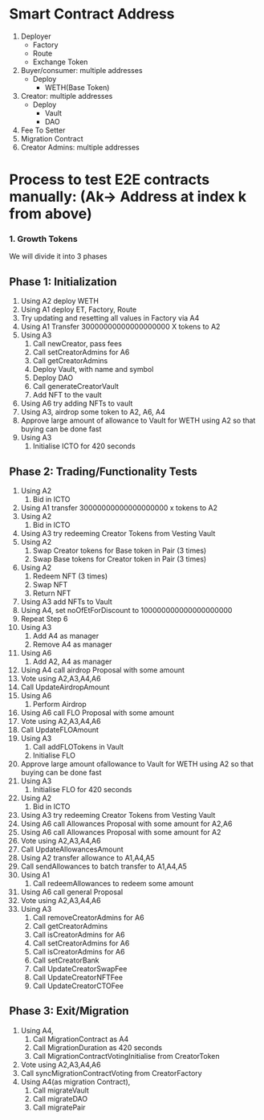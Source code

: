 # Smart Contract Address 

1. Deployer 
   - Factory 
   - Route 
   - Exchange Token 
2. Buyer/consumer: multiple addresses 
   - Deploy  
     - WETH(Base Token) 
3. Creator: multiple addresses 
   - Deploy 
     - Vault 
     - DAO 
4. Fee To Setter 
5. Migration Contract 
6. Creator Admins: multiple addresses 


# Process to test E2E contracts manually: (Ak-> Address at index k from above) 

### 1. Growth Tokens
We will divide it into 3 phases

## Phase 1: Initialization 
1. Using A2 deploy WETH 
2. Using A1 deploy ET, Factory, Route 
3. Try updating and resetting all values in Factory via A4 
4. Using A1 Transfer 30000000000000000000 X tokens to A2 
5. Using A3  
   1. Call newCreator, pass fees 
   2. Call setCreatorAdmins for A6 
   3. Call getCreatorAdmins 
   4. Deploy Vault, with name and symbol 
   5. Deploy DAO 
   6. Call generateCreatorVault 
   7. Add NFT to the vault  
6.  Using A6 try adding NFTs to vault 
7.  Using A3, airdrop some token to A2, A6, A4 
8.  Approve large amount of allowance to Vault for WETH using A2 so that buying can be done fast 
9.  Using A3 
    1.  Initialise ICTO for 420 seconds 


## Phase 2: Trading/Functionality Tests 
1. Using A2 
   1. Bid in ICTO 
2. Using A1 transfer 30000000000000000000 x tokens to A2 
3. Using A2 
   1. Bid in ICTO
4. Using A3 try redeeming Creator Tokens from Vesting Vault 
5. Using A2 
   1. Swap Creator tokens for Base token in Pair (3 times) 
   2. Swap Base tokens for Creator token in Pair (3 times) 
6.  Using A2  
    1.  Redeem NFT (3 times) 
    2.  Swap NFT 
    3.  Return NFT 
7.  Using A3 add NFTs to Vault 
8.  Using A4, set noOfEtForDiscount to 100000000000000000000  
9.  Repeat Step 6
10. Using A3  
    1.  Add A4 as manager 
    2.  Remove A4 as manager  
11. Using A6  
    1.  Add A2, A4 as manager 
12. Using A4 call airdrop Proposal with some amount 
13. Vote using A2,A3,A4,A6 
14. Call UpdateAirdropAmount 
15. Using A6 
    1.  Perform Airdrop 
16. Using A6 call FLO Proposal with some amount 
17. Vote using A2,A3,A4,A6 
18. Call UpdateFLOAmount 
19. Using A3  
    1.  Call addFLOTokens in Vault 
    2.  Initialise FLO 
20. Approve large amount ofallowance to Vault for WETH using A2 so that buying can be done fast 
21. Using A3 
    1.  Initialise FLO for 420 seconds 
22. Using A2 
    1.  Bid in ICTO 
23. Using A3 try redeeming Creator Tokens from Vesting Vault 
24. Using A6 call Allowances Proposal with some amount for A2,A6 
25. Using A6 call Allowances Proposal with some amount for A2 
26. Vote using A2,A3,A4,A6 
27. Call UpdateAllowancesAmount 
28. Using A2 transfer allowance to A1,A4,A5 
29. Call sendAllowances to batch transfer to A1,A4,A5 
30. Using A1 
    1.  Call redeemAllowances to redeem some amount 
31. Using A6 call general Proposal  
32. Vote using A2,A3,A4,A6 
33. Using A3 
    1.  Call removeCreatorAdmins for A6 
    2.  Call getCreatorAdmins 
    3.  Call isCreatorAdmins for A6 
    4.  Call setCreatorAdmins for A6 
    5.  Call isCreatorAdmins for A6 
    6.  Call setCreatorBank  
    7.  Call UpdateCreatorSwapFee 
    8.  Call UpdateCreatorNFTFee 
    9.  Call UpdateCreatorCTOFee 

## Phase 3: Exit/Migration 
1. Using A4, 
   1. Call MigrationContract as A4 
   2. Call MigrationDuration as 420 seconds 
   3. Call MigrationContractVotingInitialise from CreatorToken 
2. Vote using A2,A3,A4,A6 
3. Call syncMigrationContractVoting from CreatorFactory 
4. Using A4(as migration Contract), 
   1. Call migrateVault 
   2. Call migrateDAO 
   3. Call migratePair 

 